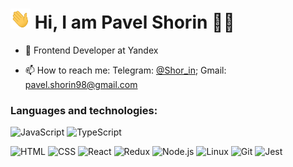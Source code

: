 # <img src="https://raw.githubusercontent.com/ABSphreak/ABSphreak/master/gifs/Hi.gif" height="32px" width="32px"> Hi, I am Pavel Shorin 👨‍💻

- 🌱 Frontend Developer at Yandex

- 📫 How to reach me: Telegram: [@Shor_in](https://www.t.me/shor_in); Gmail: [pavel.shorin98@gmail.com](mailto:pavel.shorin98@gmail.com)


### Languages and technologies:

![JavaScript](https://img.shields.io/badge/-JavaScript-000?&logo=JavaScript)
![TypeScript](https://img.shields.io/badge/-TypeScript-000?&logo=TypeScript)

![HTML](https://img.shields.io/badge/HTML-informational?style=flat&logo=html5&color=000)
![CSS](https://img.shields.io/badge/CSS-informational?style=flat&logo=css3&color=000)
![React](https://img.shields.io/badge/-React-000?&logo=React)
![Redux](https://img.shields.io/badge/-Redux-000?&logo=Redux)
![Node.js](https://img.shields.io/badge/-Node.js-000?&logo=node.js)
![Linux](https://img.shields.io/badge/-Linux-000?&logo=Linux)
![Git](https://img.shields.io/badge/-Git-000?&logo=Git)
![Jest](https://img.shields.io/badge/-Jest-000?&logo=Jest)
<!---
[![Anurag's GitHub stats-Dark](https://github-readme-stats.vercel.app/api?username=PShorin&count_private=true&show_icons=true&theme=dark&icon_color=white&hide_border=false&hide=issues,contribs&bg_color=00000000#gh-dark-mode-only)](https://github.com/PShorin/github-readme-stats#gh-dark-mode-only)
[![Anurag's GitHub stats-Light](https://github-readme-stats.vercel.app/api?username=PShorin&show_icons=true&theme=default&hide=issues,contribs&count_private=true#gh-light-mode-only)](https://github.com/PShorin/github-readme-stats#gh-light-mode-only)
--->
<!---
PShorin/PShorin is a ✨ special ✨ repository because its `README.md` (this file) appears on your GitHub profile.
You can click the Preview link to take a look at your changes.
--->

